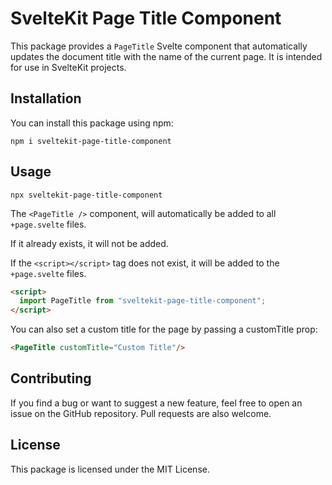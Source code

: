 # SvelteKit Page Title Component

This package provides a `PageTitle` Svelte component that automatically updates the document title with the name of the current page. It is intended for use in SvelteKit projects.

## Installation

You can install this package using npm:

```
npm i sveltekit-page-title-component
```

## Usage

```
npx sveltekit-page-title-component
```

The `<PageTitle />` component, will automatically be added to all `+page.svelte` files.

If it already exists, it will not be added.

If the `<script></script>` tag does not exist, it will be added to the `+page.svelte` files.

```html
<script>
  import PageTitle from "sveltekit-page-title-component";
</script>
```

<PageTitle />

You can also set a custom title for the page by passing a customTitle prop:

```html
<PageTitle customTitle="Custom Title"/>
```

## Contributing

If you find a bug or want to suggest a new feature, feel free to open an issue on the GitHub repository. Pull requests are also welcome.

## License

This package is licensed under the MIT License.
